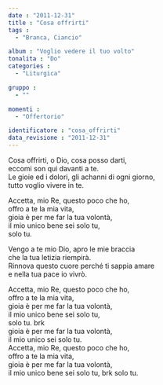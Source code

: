 ```yaml
---
date : "2011-12-31"
title : "Cosa offrirti"
tags : 
  - "Branca, Ciancio"

album : "Voglio vedere il tuo volto"
tonalita : "Do"
categories : 
  - "Liturgica"

gruppo : 
  - ""

momenti : 
  - "Offertorio"

identificatore : "cosa_offrirti"
data_revisione : "2011-12-31"
---
```

  
  
  
  
  
  
  
  
  
  
Cosa offrirti, o Dio, cosa posso darti,  
eccomi son qui davanti a te.      
Le gioie ed i dolori, gli achanni di ogni giorno,  
tutto voglio vivere in te.    
  
  
  
Accetta, mio Re, questo poco che ho,  
offro a te la mia vita,    
gioia è per me far la tua volontà,  
il mio unico bene sei solo tu,   
solo tu.          
  
  
  
  
Vengo a te mio Dio, apro le mie braccia  
che la tua letizia riempirà.  
Rinnova questo cuore perché ti sappia amare  
e nella tua pace io vivrò.  
  
  
  
Accetta, mio Re, questo poco che ho,  
offro a te la mia vita,    
gioia è per me far la tua volontà,  
il mio unico bene sei solo tu,   
solo tu. brk          
gioia è per me far la tua volontà,  
il mio unico  sei solo tu.    
Accetta, mio Re, questo poco che ho,  
offro a te la mia vita,    
gioia è per me far la tua volontà,  
il mio unico bene sei solo tu, brk solo tu.        
  
  
  
  
